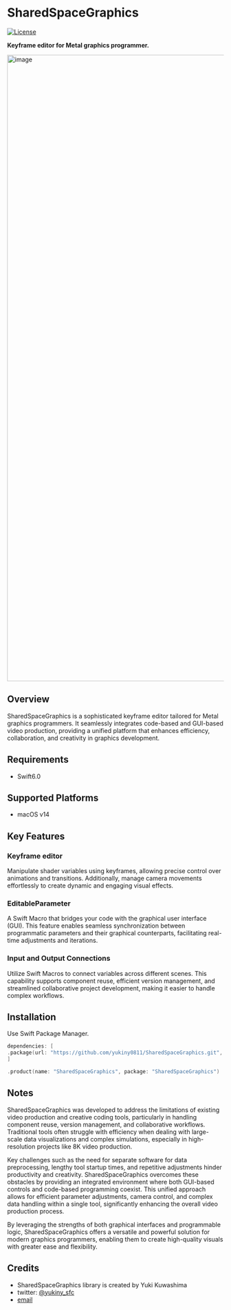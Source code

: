 # SharedSpaceGraphics

[![License](https://img.shields.io/github/license/yukiny0811/swifty-creatives)](https://github.com/yukiny0811/SharedSpaceGraphics/blob/main/LICENSE)

__Keyframe editor for Metal graphics programmer.__   

<img width="1452" alt="image" src="https://github.com/user-attachments/assets/86a0e841-634b-4bdd-a0b0-78bf37d37b69" />

## Overview 

SharedSpaceGraphics is a sophisticated keyframe editor tailored for Metal graphics programmers. It seamlessly integrates code-based and GUI-based video production, providing a unified platform that enhances efficiency, collaboration, and creativity in graphics development.

## Requirements

- Swift6.0

## Supported Platforms

- macOS v14

## Key Features

### Keyframe editor

Manipulate shader variables using keyframes, allowing precise control over animations and transitions. Additionally, manage camera movements effortlessly to create dynamic and engaging visual effects.

### EditableParameter

A Swift Macro that bridges your code with the graphical user interface (GUI). This feature enables seamless synchronization between programmatic parameters and their graphical counterparts, facilitating real-time adjustments and iterations.

### Input and Output Connections

Utilize Swift Macros to connect variables across different scenes. This capability supports component reuse, efficient version management, and streamlined collaborative project development, making it easier to handle complex workflows.

## Installation

Use Swift Package Manager.

```.swift
dependencies: [
.package(url: "https://github.com/yukiny0811/SharedSpaceGraphics.git", branch: "main")
]
```

```.swift
.product(name: "SharedSpaceGraphics", package: "SharedSpaceGraphics")
```

## Notes

SharedSpaceGraphics was developed to address the limitations of existing video production and creative coding tools, particularly in handling component reuse, version management, and collaborative workflows. Traditional tools often struggle with efficiency when dealing with large-scale data visualizations and complex simulations, especially in high-resolution projects like 8K video production.

Key challenges such as the need for separate software for data preprocessing, lengthy tool startup times, and repetitive adjustments hinder productivity and creativity. SharedSpaceGraphics overcomes these obstacles by providing an integrated environment where both GUI-based controls and code-based programming coexist. This unified approach allows for efficient parameter adjustments, camera control, and complex data handling within a single tool, significantly enhancing the overall video production process.

By leveraging the strengths of both graphical interfaces and programmable logic, SharedSpaceGraphics offers a versatile and powerful solution for modern graphics programmers, enabling them to create high-quality visuals with greater ease and flexibility.

## Credits
- SharedSpaceGraphics library is created by Yuki Kuwashima
- twitter: [@yukiny_sfc](https://twitter.com/yukiny_sfc)
- [email](yukiny0811@gmail.com)
